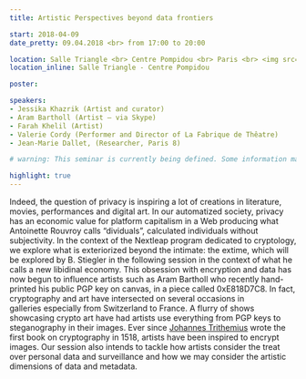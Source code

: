 ```yaml
---
title: Artistic Perspectives beyond data frontiers

start: 2018-04-09
date_pretty: 09.04.2018 <br> from 17:00 to 20:00

location: Salle Triangle <br> Centre Pompidou <br> Paris <br> <img src="/seminars/salletriangle.png" class="img-fluid"/>
location_inline: Salle Triangle - Centre Pompidou

poster:

speakers:
- Jessika Khazrik (Artist and curator)
- Aram Bartholl (Artist – via Skype)
- Farah Khelil (Artist)
- Valerie Cordy (Performer and Director of La Fabrique de Thêatre)
- Jean-Marie Dallet, (Researcher, Paris 8)

# warning: This seminar is currently being defined. Some information may change in the next days.

highlight: true
---
```


Indeed, the question of privacy is inspiring a lot of creations in literature, movies, performances and digital art. In our automatized society, privacy has an economic value for platform capitalism in a Web producing what Antoinette Rouvroy calls “dividuals”, calculated individuals without subjectivity. In the context of the Nextleap program dedicated to cryptology, we explore what is exteriorized beyond the intimate: the extime, which will be explored by B. Stiegler in the following session in the context of what he calls a new libidinal economy.
This obsession with encryption and data has now begun to influence artists such as Aram Bartholl who recently hand-printed his public PGP key on canvas, in a piece called 0xE818D7C8. In fact, cryptography and art have intersected on several occasions in galleries especially from Switzerland to France. A flurry of shows showcasing crypto art have had artists use everything from PGP keys to steganography in their images. Ever since [Johannes Trithemius](https://en.wikipedia.org/wiki/Johannes_Trithemius) wrote the first book on cryptography in 1518, artists have been inspired to encrypt images. Our session also intends to tackle how artists consider the treat over personal data and surveillance and how we may consider the artistic dimensions of data and metadata.


